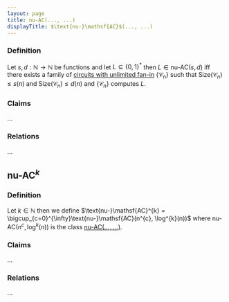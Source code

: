 ```yaml
---
layout: page
title: nu-AC(..., ...)
displayTitle: $\text{nu-}\mathsf{AC}$(..., ...)
---
```


### Definition

Let $s,d : \mathbb{N} \to \mathbb{N}$  be functions and let $L\subseteq \{0, 1\}^*$ then $L\in \text{nu-}\mathsf{AC}(s, d)$  iff there exists a family of [circuits with unlimited fan-in](...) $\{\mathcal{C}_n\}$ such that $\text{Size}(\mathcal{C}_n)\le s(n)$  and $\text{Size}(\mathcal{C}_n)\le d(n)$ and $\{\mathcal{C}_n\}$ computes $L$.

### Claims

...

### Relations

...

## $\text{nu-}\mathsf{AC}^k$

### Definition

Let $k\in\mathbb{N}$ then we define $\text{nu-}\mathsf{AC}^{k} = \bigcup_{c=0}^{\infty}\text{nu-}\mathsf{AC}(n^{c}, \log^{k}(n))$ where $\text{nu-}\mathsf{AC}(n^c, \log^k(n))$ is the class [nu-AC(..., ...)](#nuac-).

### Claims

...

### Relations

...
